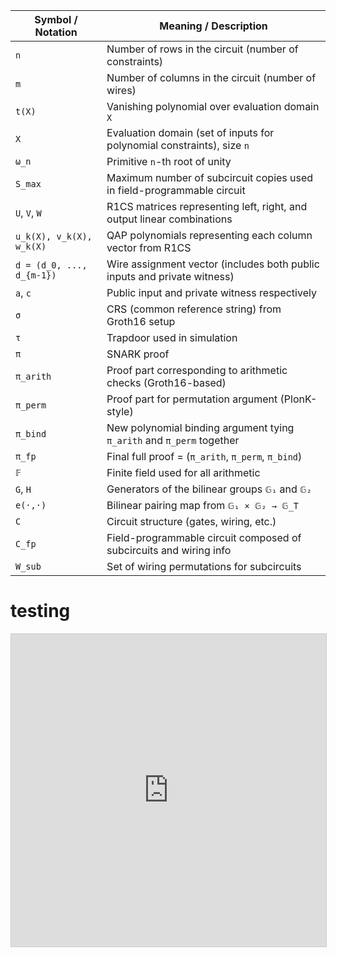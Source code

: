 | Symbol / Notation        | Meaning / Description                                                                 |
|--------------------------|----------------------------------------------------------------------------------------|
| `n`                      | Number of rows in the circuit (number of constraints)                                 |
| `m`                      | Number of columns in the circuit (number of wires)                                    |
| `t(X)`                   | Vanishing polynomial over evaluation domain `X`                                       |
| `X`                      | Evaluation domain (set of inputs for polynomial constraints), size `n`                |
| `ω_n`                    | Primitive `n`-th root of unity                                                        |
| `S_max`                  | Maximum number of subcircuit copies used in field-programmable circuit                |
| `U`, `V`, `W`            | R1CS matrices representing left, right, and output linear combinations                 |
| `u_k(X), v_k(X), w_k(X)` | QAP polynomials representing each column vector from R1CS                             |
| `d = (d_0, ..., d_{m-1})`| Wire assignment vector (includes both public inputs and private witness)              |
| `a`, `c`                 | Public input and private witness respectively                                         |
| `σ`                      | CRS (common reference string) from Groth16 setup                                      |
| `τ`                      | Trapdoor used in simulation                                                           |
| `π`                      | SNARK proof                                                                            |
| `π_arith`                | Proof part corresponding to arithmetic checks (Groth16-based)                         |
| `π_perm`                 | Proof part for permutation argument (PlonK-style)                                     |
| `π_bind`                 | New polynomial binding argument tying `π_arith` and `π_perm` together                 |
| `π_fp`                   | Final full proof = (`π_arith`, `π_perm`, `π_bind`)                                   |
| `𝔽`                      | Finite field used for all arithmetic                                                   |
| `G`, `H`                 | Generators of the bilinear groups `𝔾₁` and `𝔾₂`                                        |
| `e(·,·)`                 | Bilinear pairing map from `𝔾₁ × 𝔾₂ → 𝔾_T`                                              |
| `C`                      | Circuit structure (gates, wiring, etc.)                                               |
| `C_fp`                   | Field-programmable circuit composed of subcircuits and wiring info                    |
| `W_sub`                  | Set of wiring permutations for subcircuits                                            |

# testing 

<iframe
  src="https://zkrepl.dev/?code=template_example"
  width="100%"
  height="500"
  style="border:1px solid #ccc;"
>
</iframe>
